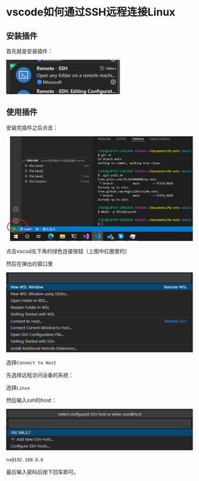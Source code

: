 # vscode如何通过SSH远程连接Linux

## 安装插件

首先就是安装插件：

![](asset/RemoteSSH.png)

## 使用插件

安装完插件之后点击：

![](asset/startRemoteSSH.png)

点击vscod左下角的绿色连接按钮（上图中红圈里的）

然后在弹出的窗口里

![](asset/SelectRemoteSSH.png)

选择`Connect to Host`

先选择远程访问设备的系统：

选择`Linux`

然后输入ssh的host：

![](asset/SetRemoteSSHHost.png)

```bash
nx@192.168.6.6
```

最后输入密码后按下回车即可。
